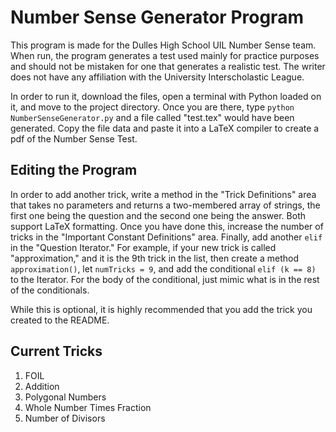 Number Sense Generator Program
==============================

This program is made for the Dulles High School UIL Number Sense team. When run, the program generates a test used mainly for practice purposes and should not be mistaken for one that generates a realistic test. The writer does not have any affiliation with the University Interscholastic League.

In order to run it, download the files, open a terminal with Python loaded on it, and move to the project directory. Once you are there, type <code>python NumberSenseGenerator.py</code> and a file called "test.tex" would have been generated. Copy the file data and paste it into a LaTeX compiler to create a pdf of the Number Sense Test.

Editing the Program
-------------------

In order to add another trick, write a method in the "Trick Definitions" area that takes no parameters and returns a two-membered array of strings, the first one being the question and the second one being the answer. Both support LaTeX formatting. Once you have done this, increase the number of tricks in the "Important Constant Definitions" area. Finally, add another <code>elif</code> in the "Question Iterator." For example, if your new trick is called "approximation," and it is the 9th trick in the list, then create a method <code>approximation()</code>, let <code>numTricks = 9</code>, and add the conditional <code>elif (k == 8)</code> to the Iterator. For the body of the conditional, just mimic what is in the rest of the conditionals. 

While this is optional, it is highly recommended that you add the trick you created to the README.

Current Tricks
--------------

1. FOIL
2. Addition
3. Polygonal Numbers
4. Whole Number Times Fraction
5. Number of Divisors